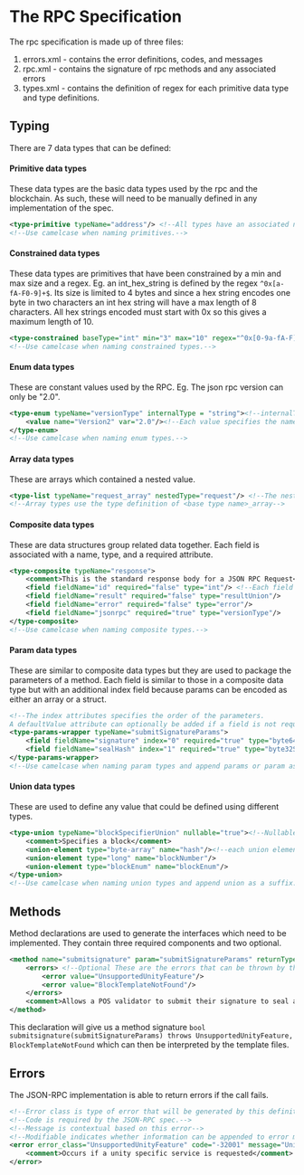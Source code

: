 # The RPC Specification
The rpc specification is made up of three files: 
1. errors.xml - contains the error definitions, codes, and messages
2. rpc.xml - contains the signature of rpc methods and any associated errors 
3. types.xml - contains the definition of regex for each primitive data type and type definitions.

## Typing
There are 7 data types that can be defined: 
#### Primitive data types
These data types are the basic data types used by the rpc and the blockchain. As such, these will need to be manually defined in any implementation of the spec. 
```xml
<type-primitive typeName="address"/> <!--All types have an associated name-->
<!--Use camelcase when naming primitives.-->
```
#### Constrained data types 
These data types are primitives that have been constrained by a min and max size and a regex. Eg. an int_hex_string is defined by the regex `^0x[a-fA-F0-9]+$`. Its size is limited to 4 bytes and since a hex string encodes one byte in two characters an int hex string will have a max length of 8 characters. All hex strings encoded must start with 0x so this gives a maximum length of 10. 
```xml
<type-constrained baseType="int" min="3" max="10" regex="^0x[0-9a-fA-F]+$" typeName="intHexString"/>
<!--Use camelcase when naming constrained types.-->
```
#### Enum data types
These are constant values used by the RPC. Eg. The json rpc version can only be "2.0".
```xml
<type-enum typeName="versionType" internalType = "string"><!--internalType specifies the data type of each enum value-->
    <value name="Version2" var="2.0"/><!--Each value specifies the name of the constant and its value(var)-->
</type-enum>
<!--Use camelcase when naming enum types.-->
```
#### Array data types
These are arrays which contained a nested value. 
```xml
<type-list typeName="request_array" nestedType="request"/> <!--The nested Type is the type which this array can contain-->
<!--Array types use the type definition of <base type name>_array-->
```
#### Composite data types
These are data structures group related data together. Each field is associated with a name, type, and a required attribute.
```xml
<type-composite typeName="response">
    <comment>This is the standard response body for a JSON RPC Request</comment>
    <field fieldName="id" required="false" type="int"/> <!--Each field must define a name, type and whether any representation in the RPC requires the field is populated-->
    <field fieldName="result" required="false" type="resultUnion"/>
    <field fieldName="error" required="false" type="error"/>
    <field fieldName="jsonrpc" required="true" type="versionType"/>
</type-composite>
<!--Use camelcase when naming composite types.-->
```
#### Param data types
These are similar to composite data types but they are used to package the parameters of a method. Each field is similar to those in a composite data type but with an additional index field because params can be encoded as either an array or a struct. 
```xml
<!--The index attributes specifies the order of the parameters.
A defaultValue attribute can optionally be added if a field is not required-->        
<type-params-wrapper typeName="submitSignatureParams">
    <field fieldName="signature" index="0" required="true" type="byte64String"/>
    <field fieldName="sealHash" index="1" required="true" type="byte32String"/>
</type-params-wrapper>
<!--Use camelcase when naming param types and append params or param as a suffix.-->
```
#### Union data types
These are used to define any value that could be defined using different types.
```xml
<type-union typeName="blockSpecifierUnion" nullable="true"><!--Nullable indicates that this union can equal null-->
    <comment>Specifies a block</comment>
    <union-element type="byte-array" name="hash"/><!--each union element has a type and an associated name-->
    <union-element type="long" name="blockNumber"/>
    <union-element type="blockEnum" name="blockEnum"/>
</type-union>
<!--Use camelcase when naming union types and append union as a suffix.-->
```

## Methods
Method declarations are used to generate the interfaces which need to be implemented. They contain three required components and two optional.
```xml
<method name="submitsignature" param="submitSignatureParams" returnType="bool"><!--The param and returnTypes must be defined within the types.xml file and the name must be unique to this method.-->
    <errors> <!--Optional These are the errors that can be thrown by this method. This contextual information can be used to generate test cases-->
        <error value="UnsupportedUnityFeature"/>
        <error value="BlockTemplateNotFound"/>
    </errors>
    <comment>Allows a POS validator to submit their signature to seal a block.</comment><!--Optional-->
</method>
```
This declaration will give us a method signature `bool submitsignature(submitSignatureParams) throws UnsupportedUnityFeature, BlockTemplateNotFound` which can then be interpreted by the template files.

## Errors
The JSON-RPC implementation is able to return errors if the call fails.
```xml
<!--Error class is type of error that will be generated by this definition-->
<!--Code is required by the JSON-RPC spec.-->
<!--Message is contextual based on this error-->
<!--Modifiable indicates whether information can be appended to error message or whether the error must be treated as a constant.--> 
<error error_class="UnsupportedUnityFeature" code="-32001" message="Unity fork is not enabled" modifiable="false">
    <comment>Occurs if a unity specific service is requested</comment>
</error>
```
